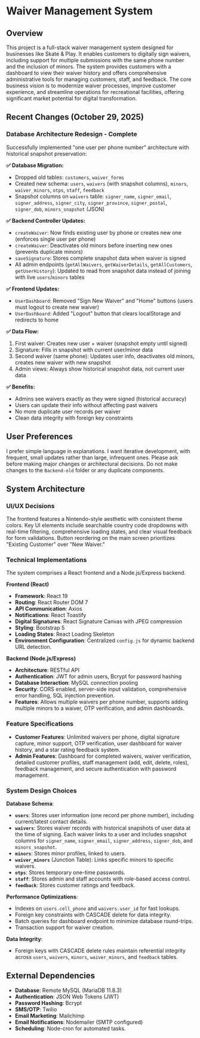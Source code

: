# Waiver Management System

## Overview
This project is a full-stack waiver management system designed for businesses like Skate & Play. It enables customers to digitally sign waivers, including support for multiple submissions with the same phone number and the inclusion of minors. The system provides customers with a dashboard to view their waiver history and offers comprehensive administrative tools for managing customers, staff, and feedback. The core business vision is to modernize waiver processes, improve customer experience, and streamline operations for recreational facilities, offering significant market potential for digital transformation.

## Recent Changes (October 29, 2025)

### Database Architecture Redesign - Complete
Successfully implemented "one user per phone number" architecture with historical snapshot preservation:

**✅ Database Migration:**
- Dropped old tables: `customers`, `waiver_forms`
- Created new schema: `users`, `waivers` (with snapshot columns), `minors`, `waiver_minors`, `otps`, `staff`, `feedback`
- Snapshot columns on `waivers` table: `signer_name`, `signer_email`, `signer_address`, `signer_city`, `signer_province`, `signer_postal`, `signer_dob`, `minors_snapshot` (JSON)

**✅ Backend Controller Updates:**
- `createWaiver`: Now finds existing user by phone or creates new one (enforces single user per phone)
- `createWaiver`: Deactivates old minors before inserting new ones (prevents duplicate minors)
- `saveSignature`: Stores complete snapshot data when waiver is signed
- All admin endpoints (`getAllWaivers`, `getWaiverDetails`, `getAllCustomers`, `getUserHistory`): Updated to read from snapshot data instead of joining with live `users`/`minors` tables

**✅ Frontend Updates:**
- `UserDashboard`: Removed "Sign New Waiver" and "Home" buttons (users must logout to create new waiver)
- `UserDashboard`: Added "Logout" button that clears localStorage and redirects to home

**✅ Data Flow:**
1. First waiver: Creates new user + waiver (snapshot empty until signed)
2. Signature: Fills in snapshot with current user/minor data
3. Second waiver (same phone): Updates user info, deactivates old minors, creates new waiver with new snapshot
4. Admin views: Always show historical snapshot data, not current user data

**✅ Benefits:**
- Admins see waivers exactly as they were signed (historical accuracy)
- Users can update their info without affecting past waivers
- No more duplicate user records per waiver
- Clean data integrity with foreign key constraints

## User Preferences
I prefer simple language in explanations. I want iterative development, with frequent, small updates rather than large, infrequent ones. Please ask before making major changes or architectural decisions. Do not make changes to the `Backend-old` folder or any duplicate components.

## System Architecture

### UI/UX Decisions
The frontend features a Nintendo-style aesthetic with consistent theme colors. Key UI elements include searchable country code dropdowns with real-time filtering, comprehensive loading states, and clear visual feedback for form validations. Button reordering on the main screen prioritizes "Existing Customer" over "New Waiver."

### Technical Implementations
The system comprises a React frontend and a Node.js/Express backend.

**Frontend (React)**
-   **Framework**: React 19
-   **Routing**: React Router DOM 7
-   **API Communication**: Axios
-   **Notifications**: React Toastify
-   **Digital Signatures**: React Signature Canvas with JPEG compression
-   **Styling**: Bootstrap 5
-   **Loading States**: React Loading Skeleton
-   **Environment Configuration**: Centralized `config.js` for dynamic backend URL detection.

**Backend (Node.js/Express)**
-   **Architecture**: RESTful API
-   **Authentication**: JWT for admin users, Bcrypt for password hashing
-   **Database Interaction**: MySQL connection pooling
-   **Security**: CORS enabled, server-side input validation, comprehensive error handling, SQL injection prevention.
-   **Features**: Allows multiple waivers per phone number, supports adding multiple minors to a waiver, OTP verification, and admin dashboards.

### Feature Specifications
-   **Customer Features**: Unlimited waivers per phone, digital signature capture, minor support, OTP verification, user dashboard for waiver history, and a star rating feedback system.
-   **Admin Features**: Dashboard for completed waivers, waiver verification, detailed customer profiles, staff management (add, edit, delete, roles), feedback management, and secure authentication with password management.

### System Design Choices

**Database Schema**:
- **`users`**: Stores user information (one record per phone number), including current/latest contact details.
- **`waivers`**: Stores waiver records with historical snapshots of user data at the time of signing. Each waiver links to a user and includes snapshot columns for `signer_name`, `signer_email`, `signer_address`, `signer_dob`, and `minors_snapshot`.
- **`minors`**: Stores minor profiles, linked to users.
- **`waiver_minors`** (Junction Table): Links specific minors to specific waivers.
- **`otps`**: Stores temporary one-time passwords.
- **`staff`**: Stores admin and staff accounts with role-based access control.
- **`feedback`**: Stores customer ratings and feedback.

**Performance Optimizations**:
- Indexes on `users.cell_phone` and `waivers.user_id` for fast lookups.
- Foreign key constraints with CASCADE delete for data integrity.
- Batch queries for dashboard endpoint to minimize database round-trips.
- Transaction support for waiver creation.

**Data Integrity**:
- Foreign keys with CASCADE delete rules maintain referential integrity across `users`, `waivers`, `minors`, `waiver_minors`, and `feedback` tables.

## External Dependencies

-   **Database**: Remote MySQL (MariaDB 11.8.3)
-   **Authentication**: JSON Web Tokens (JWT)
-   **Password Hashing**: Bcrypt
-   **SMS/OTP**: Twilio
-   **Email Marketing**: Mailchimp
-   **Email Notifications**: Nodemailer (SMTP configured)
-   **Scheduling**: Node-cron for automated tasks.